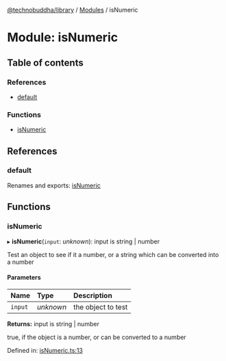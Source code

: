 [@technobuddha/library](../..) / [Modules](../Modules.md) / isNumeric

# Module: isNumeric

## Table of contents

### References

- [default](isnumeric.md#default)

### Functions

- [isNumeric](isnumeric.md#isnumeric)

## References

### default

Renames and exports: [isNumeric](isnumeric.md#isnumeric)

## Functions

### isNumeric

▸ **isNumeric**(`input`: *unknown*): input is string \| number

Test an object to see if it a number, or a string which can be converted into a number

#### Parameters

| Name | Type | Description |
| :------ | :------ | :------ |
| `input` | *unknown* | the object to test |

**Returns:** input is string \| number

true, if the object is a number, or can be converted to a number

Defined in: [isNumeric.ts:13](../../src/isNumeric.ts#L13)
